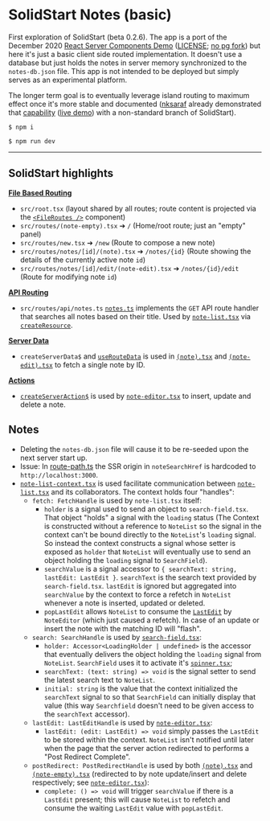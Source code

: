 # SolidStart Notes (basic)
First exploration of SolidStart (beta 0.2.6). The app is a port of the December 2020 [React Server Components Demo](https://github.com/reactjs/server-components-demo) ([LICENSE](https://github.com/reactjs/server-components-demo/blob/main/LICENSE); [no pg fork](https://github.com/pomber/server-components-demo/)) but here it's just a basic client side routed implementation. It doesn't use a database but just holds the notes in server memory synchronized to the `notes-db.json` file. This app is not intended to be deployed but simply serves as an experimental platform.

The longer term goal is to eventually leverage island routing to maximum effect once it's more stable and documented ([nksaraf](https://github.com/nksaraf) already demonstrated that [capability](https://github.com/solidjs/solid-start/tree/notes/examples/notes) ([live demo](https://notes-server-components.vinxi.workers.dev/)) with a non-standard branch of SolidStart).

```shell
$ npm i

$ npm run dev
```
---

## SolidStart highlights
[**File Based Routing**](https://start.solidjs.com/core-concepts/routing#creating-new-pages)
- `src/root.tsx` (layout shared by all routes; route content is projected via the [`<FileRoutes />`](https://start.solidjs.com/api/FileRoutes) component) 
- `src/routes/(note-empty).tsx` ➔ `/` (Home/root route; just an "empty" panel)
- `src/routes/new.tsx` ➔ `/new` (Route to compose a new note)
- `src/routes/notes/[id]/(note).tsx` ➔ `/notes/{id}` (Route showing the details of the currently active note `id`)
- `src/routes/notes/[id]/edit/(note-edit).tsx` ➔ `/notes/{id}/edit` (Route for modifying note `id`)

[**API Routing**](https://start.solidjs.com/core-concepts/api-routes)
- `src/routes/api/notes.ts` [`notes.ts`](./src/routes/api/notes.ts) implements the `GET` API route handler that searches all notes based on their title. Used by [`note-list.tsx`](./src/components/note-list.tsx) via [`createResource`](https://www.solidjs.com/docs/latest/api#createresource).

[**Server Data**](https://start.solidjs.com/api/createServerData)
- `createServerData$` and [`useRouteData`](https://start.solidjs.com/api/useRouteData) is used in [`(note).tsx`](./src/routes/notes/[id]/(note).tsx) and [`(note-edit).tsx`](./src/routes/notes/[id]/edit/(note-edit).tsx) to fetch a single note by ID. 

[**Actions**](https://start.solidjs.com/core-concepts/actions)
- [`createServerAction$`](https://start.solidjs.com/api/createServerAction) is used by [`note-editor.tsx`](./src/components/note-editor.tsx) to insert, update and delete a note.

## Notes
- Deleting the `notes-db.json` file will cause it to be re-seeded upon the next server start up.
- Issue: In [route-path.ts](./src/route-path.ts) the SSR origin in `noteSearchHref` is hardcoded to `http://localhost:3000`.
- [`note-list-context.tsx`](./src/components/note-list-context.tsx) is used facilitate communication between [`note-list.tsx`](./src/components/note-list.tsx) and its collaborators. The context holds four "handles":
  - `fetch: FetchHandle` is used by `note-list.tsx` itself:
    - `holder` is a signal used to send an object to `search-field.tsx`. That object "holds" a signal with the `loading` status (The Context is constructed without a reference to `NoteList` so the signal in the context can't be bound directly to the `NoteList`'s `loading` signal. So instead the context constructs a signal whose setter is exposed as `holder` that `NoteList` will eventually use to send an object holding the `loading` signal to `SearchField`).
    - `searchValue` is a signal accessor to `{ searchText: string, lastEdit: LastEdit }`. `searchText` is the search text provided by `search-field.tsx`. `lastEdit` is ignored but aggregated into `searchValue` by the context to force a refetch in `NoteList` whenever a note is inserted, updated or deleted.
    - `popLastEdit` allows `NoteList` to consume the [`LastEdit`](./src/types.ts) by `NoteEditor` (which just caused a refetch). In case of an update or insert the note with the matching ID will "flash".
  - `search: SearchHandle` is used by [`search-field.tsx`](./src/components/search-field.tsx):
    - `holder: Accessor<LoadingHolder | undefined>` is the accessor that eventually delivers the object holding the `loading` signal from `NoteList`. `SearchField` uses it to activate it's [`spinner.tsx`](./src/components/spinner.tsx);
    - `searchText: (text: string) => void` is the signal setter to send the latest search text to `NoteList`.
    - `initial: string` is the value that the context initialized the `searchText` signal to so that `SearchField` can initially display that value (this way `Searchfield` doesn't need to be given access to the `searchText` accessor).
  - `lastEdit: LastEditHandle` is used by [`note-editor.tsx`](./src/components/note-editor.tsx):
    - `lastEdit: (edit: LastEdit) => void` simply passes the `LastEdit` to be stored within the context. `NoteList` isn't notified until later when the page that the server action redirected to performs a "Post Redirect Complete".
  - `postRedirect: PostRedirectHandle` is used by both [`(note).tsx`](./src/routes/notes/[id]/(note).tsx) and [`(note-empty).tsx`](./src/routes/(note-empty).tsx) (redirected to by note update/insert and delete respectively; see [`note-editor.tsx`](./src/components/note-editor.tsx)):
    - `complete: () => void` will trigger `searchValue` if there is a `LastEdit` present; this will cause `NoteList` to refetch and consume the waiting `LastEdit` value with `popLastEdit`.

